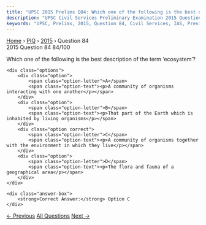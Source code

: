 ```yaml
---
title: "UPSC 2015 Prelims Q84: Which one of the following is the best description of the te..."
description: "UPSC Civil Services Preliminary Examination 2015 Question 84 with options and answer"
keywords: "UPSC, Prelims, 2015, Question 84, Civil Services, IAS, Previous Year Questions"
---
```


<nav class="breadcrumb">
    <a href="../../">Home</a>
    <span>›</span>
    <a href="../">PIQ</a>
    <span>›</span>
    <a href="./">2015</a>
    <span>›</span>
    <span>Question 84</span>
</nav>

<div class="question-header">
    <div class="question-meta">
        <span class="year-badge">2015</span>
        <span class="question-number">Question 84</span>
        <span class="progress">84/100</span>
    </div>
    <div class="progress-bar">
        <div class="progress-fill" style="width: 84.0%"></div>
    </div>
</div>

<div class="question-content">
    <div class="question-text">
        <p>Which one of the following is the best description of the term ‘ecosystem’?</p>
    </div>
    
    <div class="options">
        <div class="option">
            <span class="option-letter">A</span>
            <span class="option-text"><p>A community of organisms interacting with one another</p></span>
        </div>
        <div class="option">
            <span class="option-letter">B</span>
            <span class="option-text"><p>That part of the Earth which is inhabited by living organisms</p></span>
        </div>
        <div class="option correct">
            <span class="option-letter">C</span>
            <span class="option-text"><p>A community of organisms together with the environment in which they live</p></span>
        </div>
        <div class="option">
            <span class="option-letter">D</span>
            <span class="option-text"><p>The flora and fauna of a geographical area</p></span>
        </div>
    </div>

    <div class="answer-box">
        <strong>Correct Answer:</strong> Option C
    </div>
</div>

<div class="question-nav">
    <a href="../q083-to-uphold-and-protect-the-sovereignty-unity-and-in/" class="nav-btn prev">← Previous</a>
    <a href="../" class="nav-btn center">All Questions</a>
    <a href="../q085-the-fundamental-object-of-panchayati-raj-system-is/" class="nav-btn next">Next →</a>
</div>
